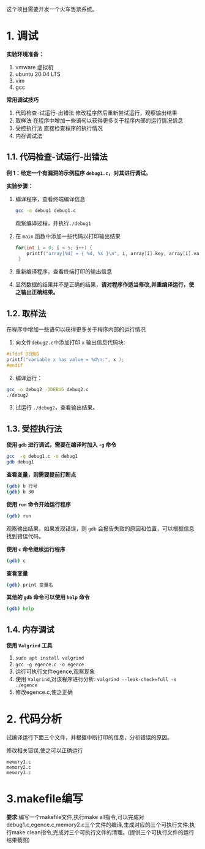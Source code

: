 这个项目需要开发一个火车售票系统。
# 1. 调试

**实验环境准备：**

1. vmware 虚拟机
2. ubuntu 20.04 LTS
3. vim
4. gcc

**常用调试技巧**

1. 代码检查-试运行-出错法
   修改程序然后重新尝试运行，观察输出结果
2. 取样法
   在程序中增加一些语句以获得更多关于程序内部的运行情况信息
3. 受控执行法
   直接检查程序的执行情况
4. 内存调试法

## 1.1. 代码检查-试运行-出错法

**例 1：给定一个有漏洞的示例程序 `debug1.c`，对其进行调试。**

**实验步骤：**

1. 编译程序，查看终端编译信息

   ```sh
   gcc -o debug1 debug1.c
   ```
    观察编译过程，并执行`./debug1`

2. 在 `main` 函数中添加一些代码以打印输出结果
   ```c
   for(int i = 0; i < 5; i++) {
       printf("array[%d] = { %d, %s }\n", i, array[i].key, array[i].val);
    }
   ```
3. 重新编译程序，查看终端打印的输出信息
4. 显然数据的结果并不是正确的结果，**请对程序作适当修改,并重编译运行，使之输出正确结果。**
## 1.2. 取样法

在程序中增加一些语句以获得更多关于程序内部的运行情况

1. 向文件`debug2.c`中添加打印 `x` 输出信息代码块:

```c
#ifdef DEBUG
printf("variable x has value = %d\n:", x );
#endif
```

2. 编译运行：

```sh
gcc -o debug2 -DDEBUG debug2.c
./debug2
```

3. 试运行 `./debug2`，查看输出结果。

## 1.3. 受控执行法

**使用 `gdb` 进行调试，需要在编译时加入 `-g` 命令**

```sh
gcc  -g debug1.c -o debug1
gdb debug1
```

**查看变量，则需要提前打断点**

```sh
(gdb) b 行号
(gdb) b 30
```

**使用 `run` 命令开始运行程序**

```sh
(gdb) run
```

观察输出结果，如果发现错误，则 `gdb` 会报告失败的原因和位置，可以根据信息找到错误代码。

**使用 `c` 命令继续运行程序**

```sh
(gdb) c
```

**查看变量**

```sh
(gdb) print 变量名
```

**其他的 `gdb` 命令可以使用 `help` 命令**

```sh
(gdb) help
```

## 1.4. 内存调试

**使用 `Valgrind` 工具**

1. `sudo apt install valgrind`
2. `gcc -g egence.c -o egence`
3. 运行可执行文件egence,观察现象
4. 使用 `Valgrind`,对该程序进行分析: `valgrind --leak-check=full -s ./egence`
5. 修改egence.c,使之正确

# 2. 代码分析

试编译运行下面三个文件，并根据中断打印的信息，分析错误的原因。

修改相关错误,使之可以正确运行

```
memory1.c
memory2.c
memory3.c
```

# 3.makefile编写

**要求**:编写一个makefile文件,执行make all指令,可以完成对debug1.c,egence.c,memory2.c三个文件的编译,生成对应的三个可执行文件;执行make clean指令,完成对三个可执行文件的清理。(提供三个可执行文件的运行结果截图)

